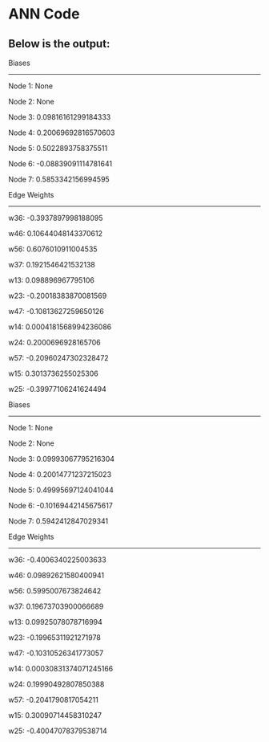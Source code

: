 # ANN Code

## Below is the output:

Biases

--------------------------------------

Node 1: None

Node 2: None

Node 3: 0.09816161299184333

Node 4: 0.20069692816570603

Node 5: 0.5022893758375511

Node 6: -0.08839091114781641

Node 7: 0.5853342156994595


Edge Weights

--------------------------------------

w36: -0.3937897998188095

w46: 0.10644048143370612

w56: 0.6076010911004535

w37: 0.1921546421532138

w13: 0.098896967795106

w23: -0.20018383870081569

w47: -0.10813627259650126

w14: 0.0004181568994236086

w24: 0.2000696928165706

w57: -0.20960247302328472

w15: 0.3013736255025306

w25: -0.39977106241624494



Biases

--------------------------------------

Node 1: None

Node 2: None

Node 3: 0.09993067795216304

Node 4: 0.20014771237215023

Node 5: 0.49995697124041044

Node 6: -0.10169442145675617

Node 7: 0.5942412847029341



Edge Weights

--------------------------------------

w36: -0.4006340225003633

w46: 0.09892621580400941

w56: 0.5995007673824642

w37: 0.19673703900066689

w13: 0.09925078078716994

w23: -0.19965311921271978

w47: -0.10310526341773057

w14: 0.00030831374071245166

w24: 0.19990492807850388

w57: -0.2041790817054211

w15: 0.30090714458310247

w25: -0.40047078379538714

